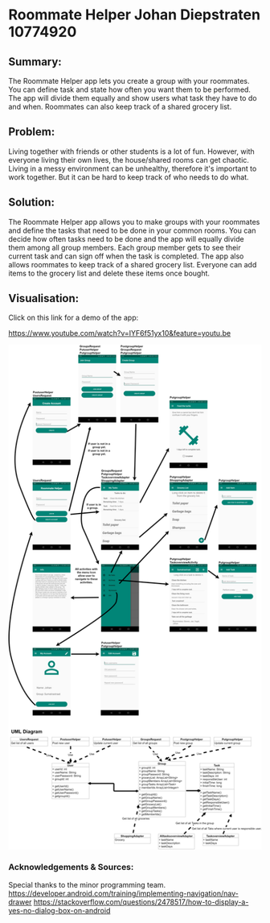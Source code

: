 # Roommate Helper          Johan Diepstraten          10774920

## Summary:
The Roommate Helper app lets you create a group with your roommates. You can define task and state how often you want them to be performed. The app will divide them equally and show users what task they have to do and when. Roommates can also keep track of a shared grocery list.

## Problem: 
Living together with friends or other students is a lot of fun. 
However, with everyone living their own lives, the house/shared rooms can get chaotic.
Living in a messy environment can be unhealthy, therefore it's important to work together.
But it can be hard to keep track of who needs to do what.

## Solution:
The Roommate Helper app allows you to make groups with your roommates and define the tasks that need to be done in your common rooms. 
You can decide how often tasks need to be done and the app will equally divide them among all group members.
Each group member gets to see their current task and can sign off when the task is completed.
The app also allows roommates to keep track of a shared grocery list. Everyone can add items to the grocery list and delete these items once bought.

## Visualisation:
Click on this link for a demo of the app:

https://www.youtube.com/watch?v=IYF6f51yx10&feature=youtu.be

![alt text](https://github.com/johandiepstraten/Roommate-Helper/blob/master/doc/Roommate_Diagram.png)

### Acknowledgements & Sources:
Special thanks to the minor programming team. 
https://developer.android.com/training/implementing-navigation/nav-drawer
https://stackoverflow.com/questions/2478517/how-to-display-a-yes-no-dialog-box-on-android
